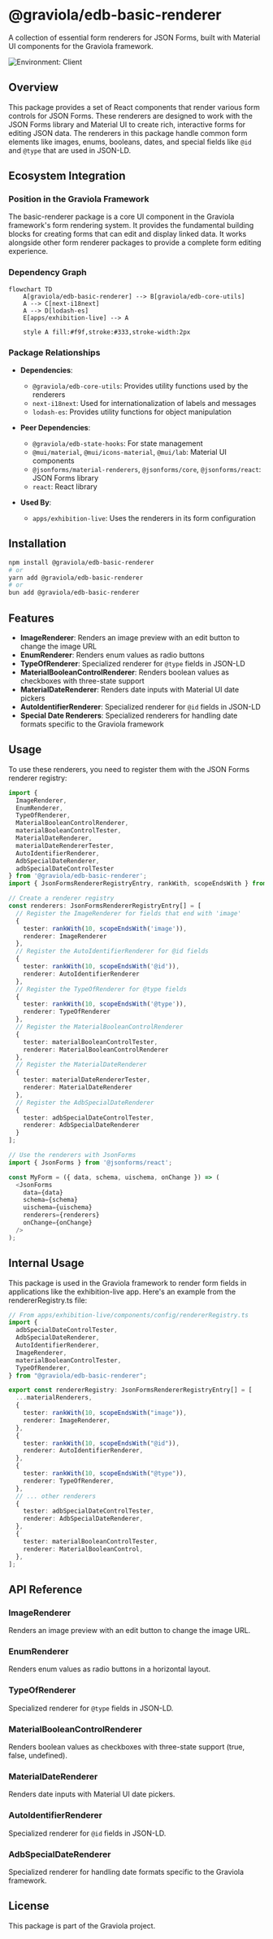 # @graviola/edb-basic-renderer

A collection of essential form renderers for JSON Forms, built with Material UI components for the Graviola framework.

![Environment: Client](https://img.shields.io/badge/Environment-Client-blue)

## Overview

This package provides a set of React components that render various form controls for JSON Forms. These renderers are designed to work with the JSON Forms library and Material UI to create rich, interactive forms for editing JSON data. The renderers in this package handle common form elements like images, enums, booleans, dates, and special fields like `@id` and `@type` that are used in JSON-LD.

## Ecosystem Integration

### Position in the Graviola Framework

The basic-renderer package is a core UI component in the Graviola framework's form rendering system. It provides the fundamental building blocks for creating forms that can edit and display linked data. It works alongside other form renderer packages to provide a complete form editing experience.

### Dependency Graph

```mermaid
flowchart TD
    A[graviola/edb-basic-renderer] --> B[graviola/edb-core-utils]
    A --> C[next-i18next]
    A --> D[lodash-es]
    E[apps/exhibition-live] --> A

    style A fill:#f9f,stroke:#333,stroke-width:2px
```

### Package Relationships

- **Dependencies**:

  - `@graviola/edb-core-utils`: Provides utility functions used by the renderers
  - `next-i18next`: Used for internationalization of labels and messages
  - `lodash-es`: Provides utility functions for object manipulation

- **Peer Dependencies**:

  - `@graviola/edb-state-hooks`: For state management
  - `@mui/material`, `@mui/icons-material`, `@mui/lab`: Material UI components
  - `@jsonforms/material-renderers`, `@jsonforms/core`, `@jsonforms/react`: JSON Forms library
  - `react`: React library

- **Used By**:
  - `apps/exhibition-live`: Uses the renderers in its form configuration

## Installation

```bash
npm install @graviola/edb-basic-renderer
# or
yarn add @graviola/edb-basic-renderer
# or
bun add @graviola/edb-basic-renderer
```

## Features

- **ImageRenderer**: Renders an image preview with an edit button to change the image URL
- **EnumRenderer**: Renders enum values as radio buttons
- **TypeOfRenderer**: Specialized renderer for `@type` fields in JSON-LD
- **MaterialBooleanControlRenderer**: Renders boolean values as checkboxes with three-state support
- **MaterialDateRenderer**: Renders date inputs with Material UI date pickers
- **AutoIdentifierRenderer**: Specialized renderer for `@id` fields in JSON-LD
- **Special Date Renderers**: Specialized renderers for handling date formats specific to the Graviola framework

## Usage

To use these renderers, you need to register them with the JSON Forms renderer registry:

```typescript
import {
  ImageRenderer,
  EnumRenderer,
  TypeOfRenderer,
  MaterialBooleanControlRenderer,
  materialBooleanControlTester,
  MaterialDateRenderer,
  materialDateRendererTester,
  AutoIdentifierRenderer,
  AdbSpecialDateRenderer,
  adbSpecialDateControlTester
} from '@graviola/edb-basic-renderer';
import { JsonFormsRendererRegistryEntry, rankWith, scopeEndsWith } from '@jsonforms/core';

// Create a renderer registry
const renderers: JsonFormsRendererRegistryEntry[] = [
  // Register the ImageRenderer for fields that end with 'image'
  {
    tester: rankWith(10, scopeEndsWith('image')),
    renderer: ImageRenderer
  },
  // Register the AutoIdentifierRenderer for @id fields
  {
    tester: rankWith(10, scopeEndsWith('@id')),
    renderer: AutoIdentifierRenderer
  },
  // Register the TypeOfRenderer for @type fields
  {
    tester: rankWith(10, scopeEndsWith('@type')),
    renderer: TypeOfRenderer
  },
  // Register the MaterialBooleanControlRenderer
  {
    tester: materialBooleanControlTester,
    renderer: MaterialBooleanControlRenderer
  },
  // Register the MaterialDateRenderer
  {
    tester: materialDateRendererTester,
    renderer: MaterialDateRenderer
  },
  // Register the AdbSpecialDateRenderer
  {
    tester: adbSpecialDateControlTester,
    renderer: AdbSpecialDateRenderer
  }
];

// Use the renderers with JsonForms
import { JsonForms } from '@jsonforms/react';

const MyForm = ({ data, schema, uischema, onChange }) => (
  <JsonForms
    data={data}
    schema={schema}
    uischema={uischema}
    renderers={renderers}
    onChange={onChange}
  />
);
```

## Internal Usage

This package is used in the Graviola framework to render form fields in applications like the exhibition-live app. Here's an example from the rendererRegistry.ts file:

```typescript
// From apps/exhibition-live/components/config/rendererRegistry.ts
import {
  adbSpecialDateControlTester,
  AdbSpecialDateRenderer,
  AutoIdentifierRenderer,
  ImageRenderer,
  materialBooleanControlTester,
  TypeOfRenderer,
} from "@graviola/edb-basic-renderer";

export const rendererRegistry: JsonFormsRendererRegistryEntry[] = [
  ...materialRenderers,
  {
    tester: rankWith(10, scopeEndsWith("image")),
    renderer: ImageRenderer,
  },
  {
    tester: rankWith(10, scopeEndsWith("@id")),
    renderer: AutoIdentifierRenderer,
  },
  {
    tester: rankWith(10, scopeEndsWith("@type")),
    renderer: TypeOfRenderer,
  },
  // ... other renderers
  {
    tester: adbSpecialDateControlTester,
    renderer: AdbSpecialDateRenderer,
  },
  {
    tester: materialBooleanControlTester,
    renderer: MaterialBooleanControl,
  },
];
```

## API Reference

### ImageRenderer

Renders an image preview with an edit button to change the image URL.

### EnumRenderer

Renders enum values as radio buttons in a horizontal layout.

### TypeOfRenderer

Specialized renderer for `@type` fields in JSON-LD.

### MaterialBooleanControlRenderer

Renders boolean values as checkboxes with three-state support (true, false, undefined).

### MaterialDateRenderer

Renders date inputs with Material UI date pickers.

### AutoIdentifierRenderer

Specialized renderer for `@id` fields in JSON-LD.

### AdbSpecialDateRenderer

Specialized renderer for handling date formats specific to the Graviola framework.

## License

This package is part of the Graviola project.
